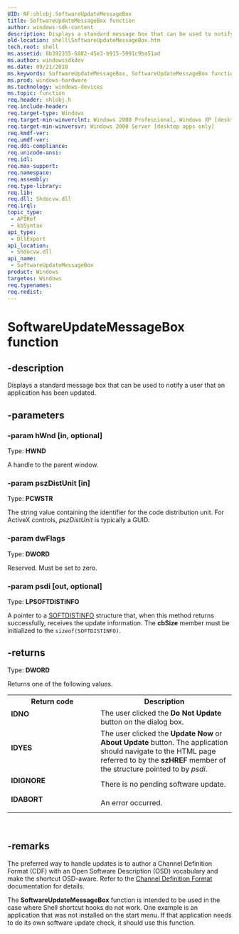 ```yaml
---
UID: NF:shlobj.SoftwareUpdateMessageBox
title: SoftwareUpdateMessageBox function
author: windows-sdk-content
description: Displays a standard message box that can be used to notify a user that an application has been updated.
old-location: shell\SoftwareUpdateMessageBox.htm
tech.root: shell
ms.assetid: 8b392355-6882-45e3-b915-5091c9ba51ad
ms.author: windowssdkdev
ms.date: 09/21/2018
ms.keywords: SoftwareUpdateMessageBox, SoftwareUpdateMessageBox function [Windows Shell], _win32_SoftwareUpdateMessageBox, shell.SoftwareUpdateMessageBox, shlobj/SoftwareUpdateMessageBox
ms.prod: windows-hardware
ms.technology: windows-devices
ms.topic: function
req.header: shlobj.h
req.include-header: 
req.target-type: Windows
req.target-min-winverclnt: Windows 2000 Professional, Windows XP [desktop apps only]
req.target-min-winversvr: Windows 2000 Server [desktop apps only]
req.kmdf-ver: 
req.umdf-ver: 
req.ddi-compliance: 
req.unicode-ansi: 
req.idl: 
req.max-support: 
req.namespace: 
req.assembly: 
req.type-library: 
req.lib: 
req.dll: Shdocvw.dll
req.irql: 
topic_type:
 - APIRef
 - kbSyntax
api_type:
 - DllExport
api_location:
 - Shdocvw.dll
api_name:
 - SoftwareUpdateMessageBox
product: Windows
targetos: Windows
req.typenames: 
req.redist: 
---
```


# SoftwareUpdateMessageBox function


## -description


Displays a standard message box that can be used to notify a user that an application has been updated.


## -parameters




### -param hWnd [in, optional]

Type: <b>HWND</b>

A handle to the parent window.


### -param pszDistUnit [in]

Type: <b>PCWSTR</b>

The string value containing the identifier for the code distribution unit. For ActiveX controls, <i>pszDistUnit</i> is typically a GUID.


### -param dwFlags

Type: <b>DWORD</b>

Reserved. Must be set to zero.


### -param psdi [out, optional]

Type: <b>LPSOFTDISTINFO</b>

A pointer to a <a href="https://msdn.microsoft.com/e113967a-e52c-41d7-961a-2c305790543e">SOFTDISTINFO</a> structure that, when this method returns successfully, receives the update information. The <b>cbSize</b> member must be initialized to the <code>sizeof(SOFTDISTINFO)</code>.


## -returns



Type: <b>DWORD</b>

Returns one of the following values.

<table>
<tr>
<th>Return code</th>
<th>Description</th>
</tr>
<tr>
<td width="40%">
<dl>
<dt><b>IDNO</b></dt>
</dl>
</td>
<td width="60%">
The user clicked the <b>Do Not Update</b> button on the dialog box.

</td>
</tr>
<tr>
<td width="40%">
<dl>
<dt><b>IDYES</b></dt>
</dl>
</td>
<td width="60%">
The user clicked the <b>Update Now</b> or <b>About Update</b> button. The application should navigate to the HTML page referred to by the <b>szHREF</b> member of the structure pointed to by <i>psdi</i>.

</td>
</tr>
<tr>
<td width="40%">
<dl>
<dt><b>IDIGNORE</b></dt>
</dl>
</td>
<td width="60%">
There is no pending software update.

</td>
</tr>
<tr>
<td width="40%">
<dl>
<dt><b>IDABORT</b></dt>
</dl>
</td>
<td width="60%">
An error occurred.

</td>
</tr>
</table>
 




## -remarks



The preferred way to handle updates is to author a Channel Definition Format (CDF) with an Open Software Description (OSD) vocabulary and make the shortcut OSD-aware. Refer to the <a href="_inet_Active_Channel_Technology_Overview">Channel Definition Format</a> documentation for details.

The <b>SoftwareUpdateMessageBox</b> function is intended to be used in the case where Shell shortcut hooks do not work. One example is an application that was not installed on the start menu. If that application needs to do its own software update check, it should use this function.



